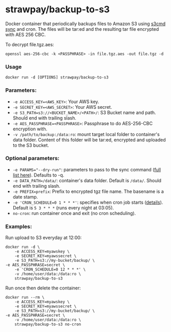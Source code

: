 strawpay/backup-to-s3
======================

Docker container that periodically backups files to Amazon S3 using [s3cmd sync](http://s3tools.org/s3cmd-sync) and cron.
The files will be tar:ed and the resulting tar file encrypted with AES 256 CBC.

To decrypt file.tgz.aes:

    openssl aes-256-cbc -k <PASSPHRASE> -in file.tgz.aes -out file.tgz -d

### Usage

    docker run -d [OPTIONS] strawpay/backup-to-s3

### Parameters:

* `-e ACCESS_KEY=<AWS_KEY>`: Your AWS key.
* `-e SECRET_KEY=<AWS_SECRET>`: Your AWS secret.
* `-e S3_PATH=s3://<BUCKET_NAME>/<PATH>/`: S3 Bucket name and path. Should end with trailing slash.
* `-e AES_PASSPHRASE=<PASSPHRASE>`: Passphrase to do AES-256-CBC encryption with.
* `-v /path/to/backup:/data:ro`: mount target local folder to container's data folder. Content of this folder will be tar:ed, encrypted and uploaded to the S3 bucket.

### Optional parameters:

* `-e PARAMS="--dry-run"`: parameters to pass to the sync command ([full list here](http://s3tools.org/usage)). Defaults to -q.
* `-e DATA_PATH=/data/`: container's data folder. Default is `/data/`. Should end with trailing slash.
* `-e PREFIX=prefix`: Prefix to encrypted tgz file name. The basename is a date stamp.
* `-e 'CRON_SCHEDULE=0 1 * * *'`: specifies when cron job starts ([details](http://en.wikipedia.org/wiki/Cron)). Default is `5 3 * * *` (runs every night at 03:05).
* `no-cron`: run container once and exit (no cron scheduling).

### Examples:

Run upload to S3 everyday at 12:00:

    docker run -d \
        -e ACCESS_KEY=myawskey \
        -e SECRET_KEY=myawssecret \
        -e S3_PATH=s3://my-bucket/backup/ \
	-e AES_PASSPHRASE=secret \
        -e 'CRON_SCHEDULE=0 12 * * *' \
        -v /home/user/data:/data:ro \
        strawpay/backup-to-s3

Run once then delete the container:

    docker run --rm \
        -e ACCESS_KEY=myawskey \
        -e SECRET_KEY=myawssecret \
        -e S3_PATH=s3://my-bucket/backup/ \
	-e AES_PASSPHRASE=secret \
        -v /home/user/data:/data:ro \
        strawpay/backup-to-s3 no-cron
